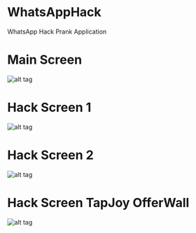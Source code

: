 # WhatsAppHack
WhatsApp Hack Prank Application

# Main Screen
![alt tag](https://raw.github.com/Pahanuch/WhatsAppHack/master/Screenshot_2016-12-26-13-20-22[1].png) 

# Hack Screen 1
![alt tag](https://raw.github.com/Pahanuch/WhatsAppHack/master/Screenshot_2016-12-26-13-20-29[1].png) 

# Hack Screen 2
![alt tag](https://raw.github.com/Pahanuch/WhatsAppHack/master/Screenshot_2016-12-26-13-20-35[1].png) 

# Hack Screen TapJoy OfferWall
![alt tag](https://raw.github.com/Pahanuch/WhatsAppHack/master/Screenshot_2016-12-26-13-20-45[1].png) 
